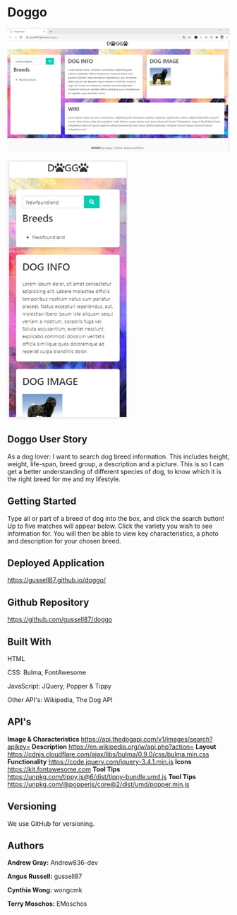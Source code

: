 # Doggo

![image](https://github.com/gussell87/doggo/blob/master/assets/doggo.jpg?raw=true)

![image](https://github.com/gussell87/doggo/blob/master/assets/doggoMobile.jpg?raw=true)


## Doggo User Story
As a dog lover: I want to search dog breed information. This includes height, weight, life-span, breed group, a description and a picture.
This is so I can get a better understanding of different species of dog, to know which it is the right breed for me and my lifestyle.


## Getting Started 
Type all or part of a breed of dog into the box, and click the search button! Up to five matches will appear below. Click the variety you wish to see information for. You will then be able to view key characteristics, a photo and description for your chosen breed.


## Deployed Application
https://gussell87.github.io/doggo/


## Github Repository
https://github.com/gussell87/doggo


## Built With
HTML

CSS: Bulma, FontAwesome

JavaScript:  JQuery, Popper & Tippy

Other API's: Wikipedia, The Dog API


## API's
**Image & Characteristics** https://api.thedogapi.com/v1/images/search?apikey=
**Description** https://en.wikipedia.org/w/api.php?action=
**Layout** https://cdnjs.cloudflare.com/ajax/libs/bulma/0.9.0/css/bulma.min.css
**Functionality** https://code.jquery.com/jquery-3.4.1.min.js
**Icons** https://kit.fontawesome.com
**Tool Tips** https://unpkg.com/tippy.js@6/dist/tippy-bundle.umd.js
**Tool Tips** https://unpkg.com/@popperjs/core@2/dist/umd/popper.min.js


## Versioning
We use GitHub for versioning.


## Authors
**Andrew Gray:** Andrew836-dev

**Angus Russell:** gussell87

**Cynthia Wong:** wongcmk

**Terry Moschos:** EMoschos